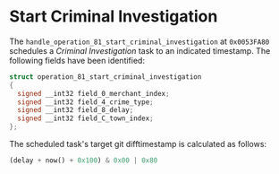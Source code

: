 # Start Criminal Investigation
The `handle_operation_81_start_criminal_investigation` at `0x0053FA80` schedules a *Criminal Investigation* task to an indicated timestamp.
The following fields have been identified:
```c
struct operation_81_start_criminal_investigation
{
  signed __int32 field_0_merchant_index;
  signed __int32 field_4_crime_type;
  signed __int32 field_8_delay;
  signed __int32 field_C_town_index;
};
```

The scheduled task's target git difftimestamp is calculated as follows:
```python
(delay + now() + 0x100) & 0x00 | 0x80
```
